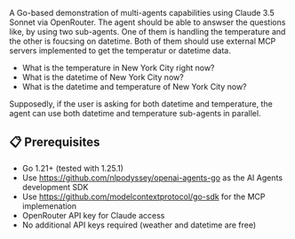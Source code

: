 A Go-based demonstration of multi-agents capabilities using Claude 3.5 Sonnet via OpenRouter. The agent should be able to answser the questions like, by using two sub-agents. One of them is handling the temperature and the other is foucsing on datetime. Both of them should use external MCP servers implemented to get the temperatur or datetime data. 

- What is the temperature in New York City right now?
- What is the datetime of New York City now?
- What is the datetime and temperature of New York City now?

Supposedly, if the user is asking for both datetime and temperature, the agent can use both datetime and temperature sub-agents in parallel.

## 📋 Prerequisites

- Go 1.21+ (tested with 1.25.1)
- Use https://github.com/nlpodyssey/openai-agents-go as the AI Agents development SDK
- Use https://github.com/modelcontextprotocol/go-sdk for the MCP implemenation
- OpenRouter API key for Claude access
- No additional API keys required (weather and datetime are free)

